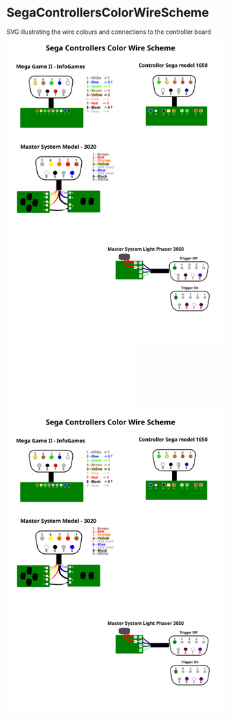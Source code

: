 # SegaControllersColorWireScheme
SVG illustrating the wire colours and connections to the controller board
![Sega Controllers Color Wire Scheme](./SegaControllersColorWireScheme.svg)
![Sega Controllers Color Wire Scheme PDF](./SegaControllersColorWireScheme.pdf)
<img src="./SegaControllersColorWireScheme.svg">
